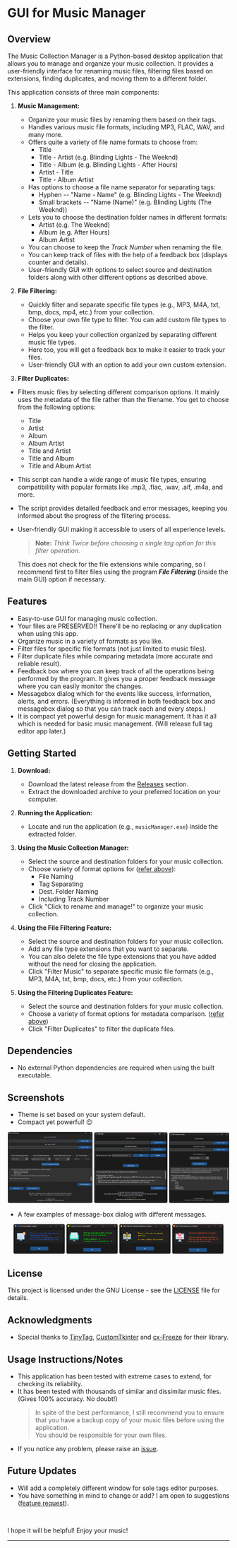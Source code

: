 # GUI for Music Manager

## Overview

The Music Collection Manager is a Python-based desktop application that allows you to manage and organize your music collection. It provides a user-friendly interface for renaming music files, filtering files based on extensions, finding duplicates, and moving them to a different folder.

This application consists of three main components:

1. **Music Management:**
   - Organize your music files by renaming them based on their tags. 
   - Handles various music file formats, including MP3, FLAC, WAV, and many more.
   - Offers quite a variety of file name formats to choose from:
     - Title
     - Title - Artist (e.g. Blinding Lights  - The Weeknd)
     - Title - Album (e.g. Blinding Lights  - After Hours)
     - Artist - Title
     - Title - Album Artist
   - Has options to choose a file name separator for separating tags:
     - Hyphen  --  "Name - Name" (e.g. Blinding Lights  - The Weeknd)
     - Small brackets  --  "Name (Name)" (e.g. Blinding Lights (The Weeknd))
   - Lets you to choose the destination folder names in different formats:
     - Artist (e.g. The Weeknd)
     - Album (e.g. After Hours)
     - Album Artist
   - You can choose to keep the *Track Number* when renaming the file.
   - You can keep track of files with the help of a feedback box (displays counter and details).
   - User-friendly GUI with options to select source and destination folders along with other different options as described above.


2. **File Filtering:**
   - Quickly filter and separate specific file types (e.g., MP3, M4A, txt, bmp, docs, mp4, etc.) from your collection.
   - Choose your own file type to filter. You can add custom file types to the filter.
   - Helps you keep your collection organized by separating different music file types.
   - Here too, you will get a feedback box to make it easier to track your files.
   - User-friendly GUI with an option to add your own custom extension.


3. **Filter Duplicates:**
- Filters music files by selecting different comparison options. It mainly uses the metadata of the file rather than the filename. You get to choose from the following options:
  - Title
  - Artist
  - Album
  - Album Artist
  - Title and Artist
  - Title and Album
  - Title and Album Artist
- This script can handle a wide range of music file types, ensuring compatibility with popular formats like .mp3, .flac, .wav, .aif, .m4a, and more.
- The script provides detailed feedback and error messages, keeping you informed about the progress of the filtering process.
- User-friendly GUI making it accessible to users of all experience levels.

  > **Note:** *Think Twice before choosing a single tag option for this filter operation.*

  This does not check for the file extensions while comparing, so I recommend first to filter files using the program ***File Filtering*** (inside the main GUI) option if necessary.


## Features

- Easy-to-use GUI for managing music collection.
- Your files are PRESERVED!! There'll be no replacing or any duplication when using this app.
- Organize music in a variety of formats as you like.
- Filter files for specific file formats (not just limited to music files).
- Filter duplicate files while comparing metadata (more accurate and reliable result).
- Feedback box where you can keep track of all the operations being performed by the program. It gives you a proper feedback message where you can easily monitor the changes.
- Messagebox dialog which for the events like success, information, alerts, and errors. (Everything is informed in both feedback box and messagebox dialog so that you can track each and every steps.)
- It is compact yet powerful design for music management. It has it all which is needed for basic music management. (Will release full tag editor app later.)

## Getting Started

1. **Download:**
   - Download the latest release from the [Releases](https://github.com/shivathapaa/GUI-for-Music-Manager/releases) section.
   - Extract the downloaded archive to your preferred location on your computer.

2. **Running the Application:**
   - Locate and run the application (e.g., `musicManager.exe`) inside the extracted folder.

3. **Using the Music Collection Manager:**
   - Select the source and destination folders for your music collection.
   - Choose variety of format options for ([refer above](#gui-for-music-Manager)):
     - File Naming
     - Tag Separating
     - Dest. Folder Naming
     - Including Track Number
   - Click "Click to rename and manage!" to organize your music collection.

4. **Using the File Filtering Feature:**
   - Select the source and destination folders for your music collection.
   - Add any file type extensions that you want to separate.
   - You can also delete the file type extensions that you have added without the need for closing the application.
   - Click "Filter Music" to separate specific music file formats (e.g., MP3, M4A, txt, bmp, docs, etc.) from your collection.

5. **Using the Filtering Duplicates Feature:**
   - Select the source and destination folders for your music collection.
   - Choose a variety of format options for metadata comparison. ([refer above](#gui-for-music-Manager))
   - Click "Filter Duplicates" to filter the duplicate files.

## Dependencies

- No external Python dependencies are required when using the built executable.

## Screenshots

- Theme is set based on your system default.
- Compact yet powerful! 😉

<p align="center">
  <img src="./images/musicManager.png" alt="Music Manager" width="38%">
  <img src="./images/filterFiles.png" alt="Filter Files" width="33%">
  <img src="./images/filterDuplicates.png" alt="Filter Duplicates" width="27%">
</p>

- A few examples of message-box dialog with different messages.

<p align="center">
  <img src="./images/info_example_1.png" alt="Info dialog" width="23%">
  <img src="./images/success_example_1.png" alt="Success dialog" width="23%">
  <img src="./images/alert_example_1.png" alt="Alert dialog" width="23%">
  <img src="./images/error_example_1.png" alt="Error dialog" width="23%">
</p>

## License

This project is licensed under the GNU License - see the [LICENSE](LICENSE) file for details.

## Acknowledgments

- Special thanks to [TinyTag](https://pypi.org/project/tinytag/), [CustomTkinter](https://customtkinter.tomschimansky.com/) and [cx-Freeze](https://pypi.org/project/cx-Freeze/) for their library.

## Usage Instructions/Notes

- This application has been tested with extreme cases to extend, for checking its reliability.
- It has been tested with thousands of similar and dissimilar music files. (Gives 100% accuracy. No doubt!)
  > In spite of the best performance, I still recommend you to ensure that you have a backup copy of your music files before using the application.<br>You should be responsible for your own files.
- If you notice any problem, please raise an [issue](https://github.com/shivathapaa/GUI-for-Music-Manager/issues/new/choose).

## Future Updates

- Will add a completely different window for sole tags editor purposes.
- You have something in mind to change or add? I am open to suggestions ([feature request](https://github.com/shivathapaa/GUI-for-Music-Manager/issues/new/choose)).

<br>

I hope it will be helpful! Enjoy your music!

---
